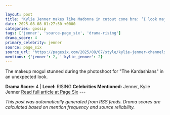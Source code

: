 ```yaml
---

layout: post
title: "Kylie Jenner makes like Madonna in cutout cone bra: ‘I look major’"
date: 2025-08-08 01:27:50 +0000
categories: gossip
tags: ['jenner', 'source-page_six', 'drama-rising']
drama_score: 4
primary_celebrity: jenner
source: page_six
source_url: "https://pagesix.com/2025/08/07/style/kylie-jenner-channels-madonna-in-cutout-cone-bra/"
mentions: {'jenner': 2, ''kylie_jenner': 2}
---
```


The makeup mogul stunned during the photoshoot for "The Kardashians" in an unexpected look.

**Drama Score:** 4 | **Level:** RISING **Celebrities Mentioned:** Jenner, Kylie Jenner [Read full article at Page Six](https://pagesix.com/2025/08/07/style/kylie-jenner-channels-madonna-in-cutout-cone-bra/) --- 

*This post was automatically generated from RSS feeds. Drama scores are calculated based on mention frequency and source reliability.*